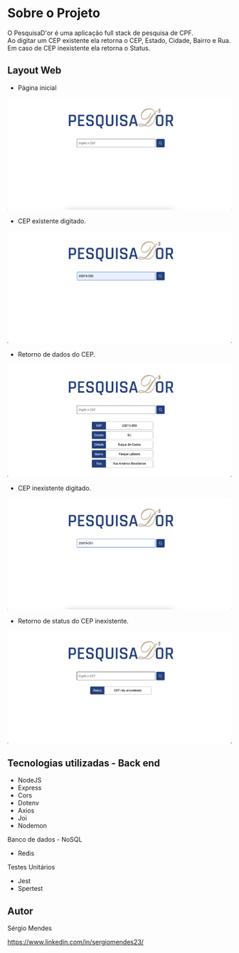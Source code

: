 # Sobre o Projeto

O PesquisaD'or é uma aplicação full stack de pesquisa de CPF. <br>
Ao digitar um CEP existente ela retorna o CEP, Estado, Cidade, Bairro e Rua. <br>
Em caso de CEP inexistente ela retorna o Status.

## Layout Web

- Página inicial

![Web 1](https://github.com/sergiomendes23/rededor-front/blob/main/src/Assets/Images/web1.png)

- CEP existente digitado.

![Web 2](https://github.com/sergiomendes23/rededor-front/blob/main/src/Assets/Images/web2.png)

- Retorno de dados do CEP.

![Web 3](https://github.com/sergiomendes23/rededor-front/blob/main/src/Assets/Images/web-3.png)

- CEP inexistente digitado.

![Web 5](https://github.com/sergiomendes23/rededor-front/blob/main/src/Assets/Images/web5.png)

- Retorno de status do CEP inexistente.

![Web 4](https://github.com/sergiomendes23/rededor-front/blob/main/src/Assets/Images/web4.png)

## Tecnologias utilizadas - Back end

- NodeJS
- Express
- Cors
- Dotenv
- Axios
- Joi
- Nodemon
  
Banco de dados - NoSQL

- Redis

Testes Unitários

- Jest
- Spertest

## Autor

Sérgio Mendes

https://www.linkedin.com/in/sergiomendes23/
